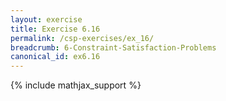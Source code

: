```yaml
---
layout: exercise
title: Exercise 6.16
permalink: /csp-exercises/ex_16/
breadcrumb: 6-Constraint-Satisfaction-Problems
canonical_id: ex6.16
---
```


{% include mathjax_support %}

